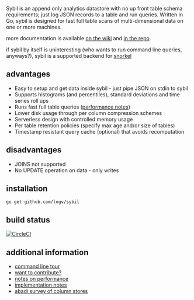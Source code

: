 
Sybil is an append only analytics datastore with no up front table schema
requirements; just log JSON records to a table and run queries. Written in Go,
sybil is designed for fast full table scans of multi-dimensional data on one or
more machines.

more documentation is available [on the wiki](http://github.com/logv/sybil/wiki)
and [in the repo](http://github.com/logv/sybil/blob/master/docs).

if sybil by itself is uninteresting (who wants to run command line queries,
anyways?), sybil is a supported backend for
[snorkel](http://github.com/logv/snorkel)

advantages
----------

  * Easy to setup and get data inside sybil - just pipe JSON on stdin to sybil
  * Supports histograms (and percentiles), standard deviations and time series roll ups
  * Runs fast full table queries ([performance notes](http://github.com/logv/sybil/wiki/Performance))
  * Lower disk usage through per column compression schemes
  * Serverless design with controlled memory usage
  * Per table retention policies (specify max age and/or size of tables)
  * Timestamp resistant query cache (optional) that avoids recomputation

disadvantages
-------------

  * JOINS not supported
  * No UPDATE operation on data - only writes

installation
------------

    go get github.com/logv/sybil

build status
------------

[![CircleCI](https://circleci.com/gh/logv/sybil.svg?style=svg)](https://circleci.com/gh/logv/sybil)

additional information
----------------------

* [command line tour](http://github.com/logv/sybil/wiki/Quick-Overview)
* [want to contribute?](http://github.com/logv/sybil/wiki/Contributing)
* [notes on performance](http://github.com/logv/sybil/wiki/Performance)
* [implementation notes](https://logv.org/sybil-implementation.html)
* [abadi survey of column stores](http://db.csail.mit.edu/pubs/abadi-column-stores.pdf)
